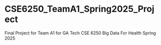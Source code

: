 # CSE6250_TeamA1_Spring2025_Project
Final Project for Team A1 for GA Tech CSE 6250 Big Data For Health Spring 2025
